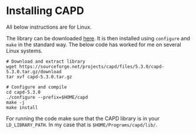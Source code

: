 # Installing CAPD
All below instructions are for Linux.

The library can be downloaded
[here](https://capd.sourceforge.net/capdRedHom/docs/html/capd_binary_install.html).
It is then installed using `configure` and `make` in the standard way.
The below code has worked for me on several Linux systems.

``` shell
# Download and extract library
wget https://sourceforge.net/projects/capd/files/5.3.0/capd-5.3.0.tar.gz/download
tar xvf capd-5.3.0.tar.gz

# Configure and compile
cd capd-5.3.0
./configure --prefix=$HOME/capd
make -j
make install
```

For running the code make sure that the CAPD library is in your
`LD_LIBRARY_PATH`. In my case that is `$HOME/Programs/capd/lib/`.
